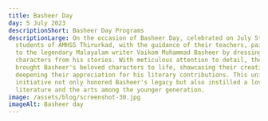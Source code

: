 ```yaml
---
title: Basheer Day
day: 5 July 2023
descriptionShort: Basheer Day Programs
descriptionLarge: On the occasion of Basheer Day, celebrated on July 5th, the
  students of AMHSS Thirurkad, with the guidance of their teachers, paid homage
  to the legendary Malayalam writer Vaikom Muhammad Basheer by dressing up as
  characters from his stories. With meticulous attention to detail, the students
  brought Basheer's beloved characters to life, showcasing their creativity and
  deepening their appreciation for his literary contributions. This unique
  initiative not only honored Basheer's legacy but also instilled a love for
  literature and the arts among the younger generation.
image: /assets/blog/screenshot-30.jpg
imageAlt: Basheer day
---
```

